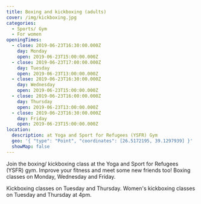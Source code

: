 ```yaml
---
title: Boxing and kickboxing (adults)
cover: /img/kickboxing.jpg
categories:
  - Sports/ Gym
  - For women
openingTimes:
  - close: 2019-06-23T16:30:00.000Z
    day: Monday
    open: 2019-06-23T15:00:00.000Z
  - close: 2019-06-23T17:00:00.000Z
    day: Tuesday
    open: 2019-06-23T13:00:00.000Z
  - close: 2019-06-23T16:30:00.000Z
    day: Wednesday
    open: 2019-06-23T15:00:00.000Z
  - close: 2019-06-23T16:00:00.000Z
    day: Thursday
    open: 2019-06-23T13:00:00.000Z
  - close: 2019-06-23T16:30:00.000Z
    day: Friday
    open: 2019-06-23T15:00:00.000Z
location:
  description: at Yoga and Sport for Refugees (YSFR) Gym
  geo: '{ "type": "Point", "coordinates": [26.5172195, 39.1297939] }'
  showMap: false
---
```

Join the boxing/ kickboxing class at the Yoga and Sport for Refugees (YSFR) gym. Improve your fitness and meet some new friends too! Boxing classes on Monday, Wednesday and Friday. 

Kickboxing classes on Tuesday and Thursday. Women's kickboxing classes on Tuesday and Thursday at 4pm.
